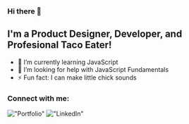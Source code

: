 ### Hi there 👋

## I'm a Product Designer, Developer, and Profesional Taco Eater!

- 🌱 I’m currently learning JavaScript
- 🤔 I’m looking for help with JavaScript Fundamentals
- ⚡ Fun fact: I can make little chick sounds

### Connect with me:

!["Portfolio"][website]
!["LinkedIn"][linkedin]

<br />
<br />

[website]: https://fernando-batista.webflow.io
[linkedin]: https://www.linkedin.com/in/fernjbatista/
